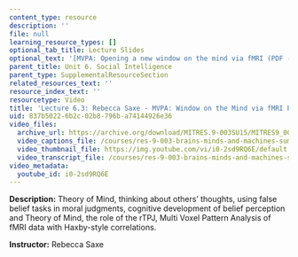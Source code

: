 ```yaml
---
content_type: resource
description: ''
file: null
learning_resource_types: []
optional_tab_title: Lecture Slides
optional_text: '[MVPA: Opening a new window on the mind via fMRI (PDF - 1.9MB)](resources/mitres_9_003sum15_lec6-3)'
parent_title: Unit 6. Social Intelligence
parent_type: SupplementalResourceSection
related_resources_text: ''
resource_index_text: ''
resourcetype: Video
title: 'Lecture 6.3: Rebecca Saxe - MVPA: Window on the Mind via fMRI Part 1'
uid: 837b5022-6b2c-02b8-796b-a74144926e36
video_files:
  archive_url: https://archive.org/download/MITRES.9-003SU15/MITRES9_003SU15_Lecture_6-3_300k.mp4
  video_captions_file: /courses/res-9-003-brains-minds-and-machines-summer-course-summer-2015/6669c237c25750aeb967a96e010a7665_i0-2sd9RQ6E.vtt
  video_thumbnail_file: https://img.youtube.com/vi/i0-2sd9RQ6E/default.jpg
  video_transcript_file: /courses/res-9-003-brains-minds-and-machines-summer-course-summer-2015/b42daead1fa4b146af766d6d0c7b2e4c_i0-2sd9RQ6E.pdf
video_metadata:
  youtube_id: i0-2sd9RQ6E
---
```


**Description:** Theory of Mind, thinking about others’ thoughts, using false belief tasks in moral judgments, cognitive development of belief perception and Theory of Mind, the role of the rTPJ, Multi Voxel Pattern Analysis of fMRI data with Haxby-style correlations.

**Instructor:** Rebecca Saxe